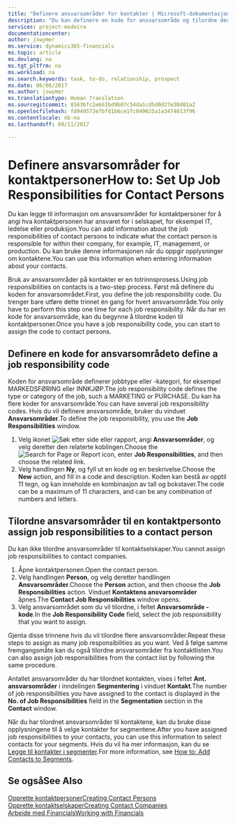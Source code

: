 ```yaml
---
title: "Definere ansvarsområder for kontakter | Microsoft-dokumentasjon"
description: "Du kan definere en kode for ansvarsområde og tilordne den til en kontakt for å angi oppgavene som kontakten er ansvarlig for i selskapet, for eksempel IT eller produksjon."
services: project-madeira
documentationcenter: 
author: jswymer
ms.service: dynamics365-financials
ms.topic: article
ms.devlang: na
ms.tgt_pltfrm: na
ms.workload: na
ms.search.keywords: task, to-do, relationship, prospect
ms.date: 06/06/2017
ms.author: jswymer
ms.translationtype: Human Translation
ms.sourcegitcommit: 81636fc2e661bd9b07c54da1cd5d0d27e30d01a2
ms.openlocfilehash: fd949573e7bfd1b6ce1fc849625a1a3474013f96
ms.contentlocale: nb-no
ms.lasthandoff: 09/11/2017

---
```

# <a name="how-to-set-up-job-responsibilities-for-contact-persons"></a><span data-ttu-id="98320-103">Definere ansvarsområder for kontaktpersoner</span><span class="sxs-lookup"><span data-stu-id="98320-103">How to: Set Up Job Responsibilities for Contact Persons</span></span>
<span data-ttu-id="98320-104">Du kan legge til informasjon om ansvarsområder for kontaktpersoner for å angi hva kontaktpersonen har ansvaret for i selskapet, for eksempel IT, ledelse eller produksjon.</span><span class="sxs-lookup"><span data-stu-id="98320-104">You can add information about the job responsibilities of contact persons to indicate what the contact person is responsible for within their company, for example, IT, management, or production.</span></span> <span data-ttu-id="98320-105">Du kan bruke denne informasjonen når du oppgir opplysninger om kontaktene.</span><span class="sxs-lookup"><span data-stu-id="98320-105">You can use this information when entering information about your contacts.</span></span>

<span data-ttu-id="98320-106">Bruk av ansvarsområder på kontakter er en totrinnsprosess.</span><span class="sxs-lookup"><span data-stu-id="98320-106">Using job responsibilities on contacts is a two-step process.</span></span> <span data-ttu-id="98320-107">Først må definere du koden for ansvarsområdet.</span><span class="sxs-lookup"><span data-stu-id="98320-107">First, you define the job responsibility code.</span></span> <span data-ttu-id="98320-108">Du trenger bare utføre dette trinnet én gang for hvert ansvarsområde.</span><span class="sxs-lookup"><span data-stu-id="98320-108">You only have to perform this step one time for each job responsibility.</span></span> <span data-ttu-id="98320-109">Når du har en kode for ansvarsområde, kan du begynne å tilordne koden til kontaktpersoner.</span><span class="sxs-lookup"><span data-stu-id="98320-109">Once you have a job responsibility code, you can start to assign the code to contact persons.</span></span>

## <a name="to-define-a-job-responsibility-code"></a><span data-ttu-id="98320-110">Definere en kode for ansvarsområde</span><span class="sxs-lookup"><span data-stu-id="98320-110">to define a job responsibility code</span></span>
<span data-ttu-id="98320-111">Koden for ansvarsområde definerer jobbtype eller -kategori, for eksempel MARKEDSFØRING eller INNKJØP.</span><span class="sxs-lookup"><span data-stu-id="98320-111">The job responsibility code defines the type or category of the job, such a MARKETING or PURCHASE.</span></span> <span data-ttu-id="98320-112">Du kan ha flere koder for ansvarsområde.</span><span class="sxs-lookup"><span data-stu-id="98320-112">You can have several job responsibility codes.</span></span> <span data-ttu-id="98320-113">Hvis du vil definere ansvarsområde, bruker du vinduet **Ansvarsområder**.</span><span class="sxs-lookup"><span data-stu-id="98320-113">To define the job responsibility, you use the **Job Responsibilities** window.</span></span>

1. <span data-ttu-id="98320-114">Velg ikonet ![Søk etter side eller rapport](media/ui-search/search_small.png "Ikonet Søk etter side eller rapport"), angi **Ansvarsområder**, og velg deretter den relaterte koblingen.</span><span class="sxs-lookup"><span data-stu-id="98320-114">Choose the ![Search for Page or Report](media/ui-search/search_small.png "Search for Page or Report icon") icon, enter **Job Responsibilities**, and then choose the related link.</span></span>
2. <span data-ttu-id="98320-115">Velg handlingen **Ny**, og fyll ut en kode og en beskrivelse.</span><span class="sxs-lookup"><span data-stu-id="98320-115">Choose the **New** action, and fill in a code and description.</span></span> <span data-ttu-id="98320-116">Koden kan bestå av opptil 11 tegn, og kan inneholde en kombinasjon av tall og bokstaver.</span><span class="sxs-lookup"><span data-stu-id="98320-116">The code can be a maximum of 11 characters, and can be any combination of numbers and letters.</span></span>

## <a name="to-assign-job-responsibilities-to-a-contact-person"></a><span data-ttu-id="98320-117">Tilordne ansvarsområder til en kontaktperson</span><span class="sxs-lookup"><span data-stu-id="98320-117">to assign job responsibilities to a contact person</span></span>
<span data-ttu-id="98320-118">Du kan ikke tilordne ansvarsområder til kontaktselskaper.</span><span class="sxs-lookup"><span data-stu-id="98320-118">You cannot assign job responsibilities to contact companies.</span></span>

1. <span data-ttu-id="98320-119">Åpne kontaktpersonen.</span><span class="sxs-lookup"><span data-stu-id="98320-119">Open the contact person.</span></span>
2. <span data-ttu-id="98320-120">Velg handlingen **Person**, og velg deretter handlingen **Ansvarsområder**.</span><span class="sxs-lookup"><span data-stu-id="98320-120">Choose the **Person** action, and then choose the **Job Responsibilities** action.</span></span> <span data-ttu-id="98320-121">Vinduet **Kontaktens ansvarsområder** åpnes.</span><span class="sxs-lookup"><span data-stu-id="98320-121">The **Contact Job Responsibilities** window opens.</span></span>
3. <span data-ttu-id="98320-122">Velg ansvarsområdet som du vil tilordne, i feltet **Ansvarsområde - kode**.</span><span class="sxs-lookup"><span data-stu-id="98320-122">In the **Job Responsibility Code** field, select the job responsibility that you want to assign.</span></span>

<span data-ttu-id="98320-123">Gjenta disse trinnene hvis du vil tilordne flere ansvarsområder.</span><span class="sxs-lookup"><span data-stu-id="98320-123">Repeat these steps to assign as many job responsibilities as you want.</span></span> <span data-ttu-id="98320-124">Ved å følge samme fremgangsmåte kan du også tilordne ansvarsområder fra kontaktlisten.</span><span class="sxs-lookup"><span data-stu-id="98320-124">You can also assign job responsibilities from the contact list by following the same procedure.</span></span>

<span data-ttu-id="98320-125">Antallet ansvarsområder du har tilordnet kontakten, vises i feltet **Ant. ansvarsområder** i inndelingen **Segmentering** i vinduet **Kontakt**.</span><span class="sxs-lookup"><span data-stu-id="98320-125">The number of job responsibilities you have assigned to the contact is displayed in the **No. of Job Responsibilities** field in the **Segmentation** section in the **Contact** window.</span></span>

<span data-ttu-id="98320-126">Når du har tilordnet ansvarsområder til kontaktene, kan du bruke disse opplysningene til å velge kontakter for segmentene.</span><span class="sxs-lookup"><span data-stu-id="98320-126">After you have assigned job responsibilities to your contacts, you can use this information to select contacts for your segments.</span></span> <span data-ttu-id="98320-127">Hvis du vil ha mer informasjon, kan du se [Legge til kontakter i segmenter](marketing-add-contact-segment.md).</span><span class="sxs-lookup"><span data-stu-id="98320-127">For more information, see [How to: Add Contacts to Segments](marketing-add-contact-segment.md).</span></span>

## <a name="see-also"></a><span data-ttu-id="98320-128">Se også</span><span class="sxs-lookup"><span data-stu-id="98320-128">See Also</span></span>
[<span data-ttu-id="98320-129">Opprette kontaktpersoner</span><span class="sxs-lookup"><span data-stu-id="98320-129">Creating Contact Persons</span></span>](marketing-create-contact-persons.md)  
[<span data-ttu-id="98320-130">Opprette kontaktselskaper</span><span class="sxs-lookup"><span data-stu-id="98320-130">Creating Contact Companies</span></span>](marketing-create-contact-companies.md)  
[<span data-ttu-id="98320-131">Arbeide med Financials</span><span class="sxs-lookup"><span data-stu-id="98320-131">Working with Financials</span></span>](ui-work-product.md)

